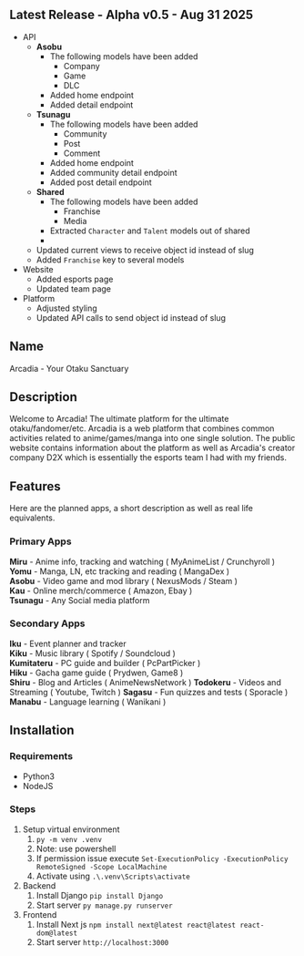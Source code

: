## Latest Release - Alpha v0.5 - Aug 31 2025
- API
	-  **Asobu**
		- The following models have been added
			- Company
			- Game
			- DLC
		- Added home endpoint
		- Added detail endpoint
	- **Tsunagu**
		- The following models have been added
			- Community
			- Post
			- Comment
		- Added home endpoint
		- Added community detail endpoint
		- Added post detail endpoint
	- **Shared**
		- The following models have been added
			- Franchise
			- Media
		- Extracted `Character` and `Talent` models out of shared
		- 
	- Updated current views to receive object id instead of slug
	- Added `Franchise` key to several models
- Website
	- Added esports page
	- Updated team page
- Platform
	- Adjusted styling
	- Updated API calls to send object id instead of slug
## Name
Arcadia - Your Otaku Sanctuary

## Description
Welcome to Arcadia! The ultimate platform for the ultimate otaku/fandomer/etc. Arcadia is a web platform that combines common activities related to anime/games/manga into one single solution. The public website contains information about the platform as well as Arcadia's creator company D2X which is essentially the esports team I had with my friends.

## Features
Here are the planned apps, a short description as well as real life equivalents.

### Primary Apps
**Miru** - Anime info, tracking and watching ( MyAnimeList / Crunchyroll )  
**Yomu** - Manga, LN, etc tracking and reading ( MangaDex )  
**Asobu** - Video game and mod library ( NexusMods / Steam )  
**Kau** - Online merch/commerce ( Amazon, Ebay )  
**Tsunagu** - Any Social media platform

### Secondary Apps
**Iku** - Event planner and tracker  
**Kiku** - Music library ( Spotify / Soundcloud )  
**Kumitateru** - PC guide and builder ( PcPartPicker )  
**Hiku** - Gacha game guide ( Prydwen, Game8 )  
**Shiru** - Blog and Articles ( AnimeNewsNetwork )
**Todokeru** - Videos and Streaming ( Youtube, Twitch )
**Sagasu** - Fun quizzes and tests ( Sporacle )
**Manabu** - Language learning ( Wanikani )
## Installation

### Requirements
- Python3
- NodeJS
### Steps
1. Setup virtual environment
    1. `py -m venv .venv`
    2. Note: use powershell
    3. If permission issue execute `Set-ExecutionPolicy -ExecutionPolicy RemoteSigned -Scope LocalMachine`
    4. Activate using `.\.venv\Scripts\activate`
2. Backend
    1. Install Django `pip install Django`
    2. Start server `py manage.py runserver`
3. Frontend
    1. Install Next js `npm install next@latest react@latest react-dom@latest`
    2. Start server `http://localhost:3000`
  
